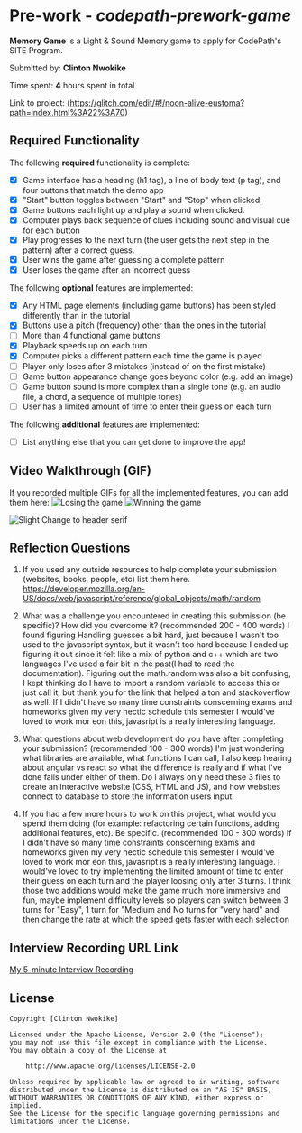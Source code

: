 # Pre-work - *codepath-prework-game*

**Memory Game** is a Light & Sound Memory game to apply for CodePath's SITE Program. 

Submitted by: **Clinton Nwokike**

Time spent: **4** hours spent in total

Link to project: (https://glitch.com/edit/#!/noon-alive-eustoma?path=index.html%3A22%3A70)

## Required Functionality

The following **required** functionality is complete:

* [x] Game interface has a heading (h1 tag), a line of body text (p tag), and four buttons that match the demo app
* [x] "Start" button toggles between "Start" and "Stop" when clicked. 
* [x] Game buttons each light up and play a sound when clicked. 
* [x] Computer plays back sequence of clues including sound and visual cue for each button
* [x] Play progresses to the next turn (the user gets the next step in the pattern) after a correct guess. 
* [x] User wins the game after guessing a complete pattern
* [x] User loses the game after an incorrect guess

The following **optional** features are implemented:

* [x] Any HTML page elements (including game buttons) has been styled differently than in the tutorial
* [x] Buttons use a pitch (frequency) other than the ones in the tutorial
* [ ] More than 4 functional game buttons
* [x] Playback speeds up on each turn
* [x] Computer picks a different pattern each time the game is played
* [ ] Player only loses after 3 mistakes (instead of on the first mistake)
* [ ] Game button appearance change goes beyond color (e.g. add an image)
* [ ] Game button sound is more complex than a single tone (e.g. an audio file, a chord, a sequence of multiple tones)
* [ ] User has a limited amount of time to enter their guess on each turn

The following **additional** features are implemented:

- [ ] List anything else that you can get done to improve the app!

## Video Walkthrough (GIF)

If you recorded multiple GIFs for all the implemented features, you can add them here:
![Losing the game](https://user-images.githubusercontent.com/74329250/161170958-abbe2bff-a476-43ea-8c4e-3e4289e46aee.gif)
![Winning the game](https://user-images.githubusercontent.com/74329250/161170994-81908c1a-8af3-4ade-a46d-cc1c9fd46ca5.gif)

![Slight Change to header serif](https://user-images.githubusercontent.com/74329250/161171052-86cae060-a2c1-4827-bc60-2c242a52f95b.gif)


## Reflection Questions
1. If you used any outside resources to help complete your submission (websites, books, people, etc) list them here. 
   https://developer.mozilla.org/en-US/docs/web/javascript/reference/global_objects/math/random

2. What was a challenge you encountered in creating this submission (be specific)? How did you overcome it? (recommended 200 - 400 words) 
I found figuring Handling guesses a bit hard, just because I wasn't too used to the javascript syntax, but it wasn't too hard because I ended up figuring it out since it felt like a mix of python and c++ which are two languages I've used a fair bit in the past(I had to read the documentation). Figuring out the math.random was also a bit confusing, I kept thinking do I have to import a random variable to access this or just call it, but thank you for the link that helped a ton and stackoverflow as well. If I didn't have so many time constraints conscerning exams and homeworks given my very hectic schedule this semester I would've loved to work mor eon this, javasript is a really interesting language.

3. What questions about web development do you have after completing your submission? (recommended 100 - 300 words) 
I'm just wondering what libraries are available, what functions I can call, I also keep hearing about angular vs react so what the difference is really and if what I've done falls under either of them. Do i always only need these 3 files to create an interactive website (CSS, HTML and JS), and how websites connect to database to store the information users input.

4. If you had a few more hours to work on this project, what would you spend them doing (for example: refactoring certain functions, adding additional features, etc). Be specific. (recommended 100 - 300 words) 
If I didn't have so many time constraints conscerning exams and homeworks given my very hectic schedule this semester I would've loved to work mor eon this, javasript is a really interesting language. I would've loved to try implementing the limited amount of time to enter their guess on each turn and the player loosing only after 3 turns. I think those two additions would make the game much more immersive and fun, maybe implement difficulty levels so players can switch between 3 turns for "Easy", 1 turn for "Medium and No turns for "very hard" and then change the rate at which the speed gets faster with each selection


## Interview Recording URL Link

[My 5-minute Interview Recording](your-link-here)


## License

    Copyright [Clinton Nwokike]

    Licensed under the Apache License, Version 2.0 (the "License");
    you may not use this file except in compliance with the License.
    You may obtain a copy of the License at

        http://www.apache.org/licenses/LICENSE-2.0

    Unless required by applicable law or agreed to in writing, software
    distributed under the License is distributed on an "AS IS" BASIS,
    WITHOUT WARRANTIES OR CONDITIONS OF ANY KIND, either express or implied.
    See the License for the specific language governing permissions and
    limitations under the License.
